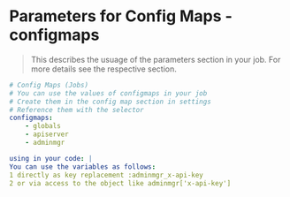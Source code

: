 <!-- markdownlint-disable MD033 -->
# Parameters for Config Maps -configmaps

> This describes the usuage of the parameters section in your job. For more details see the respective section.

```yml
# Config Maps (Jobs)
# You can use the values of configmaps in your job
# Create them in the config map section in settings
# Reference them with the selector
configmaps:
    - globals
    - apiserver
    - adminmgr

using in your code: |
You can use the variables as follows:
1 directly as key replacement :adminmgr_x-api-key
2 or via access to the object like adminmgr['x-api-key']
```
